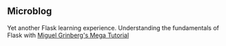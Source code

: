 ## Microblog

Yet another Flask learning experience.
Understanding the fundamentals of Flask with [Miguel Grinberg's Mega Tutorial](https://blog.miguelgrinberg.com/post/the-flask-mega-tutorial-part-i-hello-world)